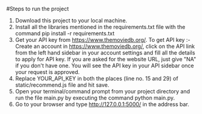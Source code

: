 #Steps to run the project 

1. Download this project to your local machine.
2. Install all the libraries mentioned in the requirements.txt file with the command pip install -r requirements.txt
3. Get your API key from https://www.themoviedb.org/.
	To get API key :-
		Create an account in https://www.themoviedb.org/, click on the API link from the left hand sidebar in your account 
		settings and fill all the details to apply for API key. If you are asked for the website URL, just give "NA" if you 
		don't have one. You will see the API key in your API sidebar once your request is approved.
4. Replace YOUR_API_KEY in both the places (line no. 15 and 29) of static/recommend.js file and hit save.
5. Open your terminal/command prompt from your project directory and run the file main.py by executing the command python main.py.
6. Go to your browser and type http://127.0.0.1:5000/ in the address bar.
